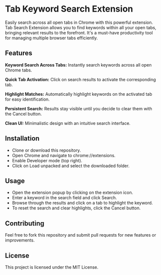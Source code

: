 # Tab Keyword Search Extension

Easily search across all open tabs in Chrome with this powerful 
extension. Tab Search Extension allows you to find keywords within 
all your open tabs, bringing relevant results to the forefront. 
It's a must-have productivity tool for managing multiple browser 
tabs efficiently.

## Features

**Keyword Search Across Tabs:** Instantly search keywords across all open Chrome tabs.

**Quick Tab Activation:** Click on search results to activate the corresponding tab.

**Highlight Matches:** Automatically highlight keywords on the activated tab for easy identification.

**Persistent Search:** Results stay visible until you decide to clear them with the Cancel button.

**Clean UI:** Minimalistic design with an intuitive search interface.

## Installation

* Clone or download this repository.
* Open Chrome and navigate to chrome://extensions.
* Enable Developer mode (top right).
* Click on Load unpacked and select the downloaded folder.

## Usage

* Open the extension popup by clicking on the extension icon.
* Enter a keyword in the search field and click Search.
* Browse through the results and click on a tab to highlight the keyword.
* To reset the search and clear highlights, click the Cancel button.

## Contributing

Feel free to fork this repository and submit pull requests for new features or improvements.

## License

This project is licensed under the MIT License.
